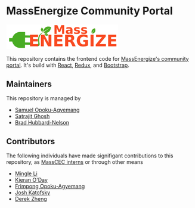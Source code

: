 # MassEnergize Community Portal

<img src="v2.0/src/logo.png" width="300"/>

This repository contains the frontend code for [MassEnergize's community portal](https://community.massenergize.org). It's build with [React](https://reactjs.org/), [Redux](https://redux.js.org/), and [Bootstrap](https://getbootstrap.com/).

## Maintainers

This repository is managed by

* [Samuel Opoku-Agyemang](http://samuelopokuagyemang.com])
* [Satrajit Ghosh](https://satra.cogitatum.org/)
* [Brad Hubbard-Nelson](http://www.hubbardnelson.org/)

## Contributors

The following individuals have made signifigant contributions to this repository, as [MassCEC interns](https://www.masscec.com/clean-energy-internship-program) or through other means

* [Mingle Li](http://mingle.eu5.org/)
* [Kieran O'Day](https://github.com/ki3ranoday)
* [Frimpong Opoku-Agyemang](https://github.com/frimpongopoku)
* [Josh Katofsky](https://www.linkedin.com/in/josh-katofsky/)
* [Derek Zheng](https://dereknzheng.com/)
